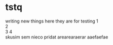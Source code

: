 # tstq
writing new things
here they are for testing
1
<br />
2
<br />
3
4
<br />
skusim sem nieco pridat
arearearaerar
aaefaefae
